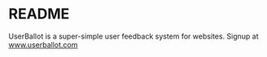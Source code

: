 README
======
UserBallot is a super-simple user feedback system for websites. Signup at www.userballot.com
